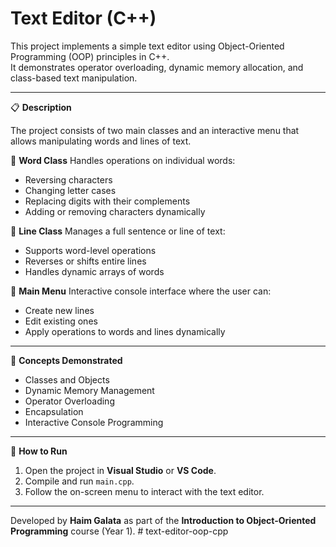 # Text Editor (C++)

This project implements a simple text editor using Object-Oriented Programming (OOP) principles in C++.  
It demonstrates operator overloading, dynamic memory allocation, and class-based text manipulation.

---

📋 **Description**

The project consists of two main classes and an interactive menu that allows manipulating words and lines of text.

🔸 **Word Class**
Handles operations on individual words:
- Reversing characters
- Changing letter cases
- Replacing digits with their complements
- Adding or removing characters dynamically

🔸 **Line Class**
Manages a full sentence or line of text:
- Supports word-level operations
- Reverses or shifts entire lines
- Handles dynamic arrays of words

🔸 **Main Menu**
Interactive console interface where the user can:
- Create new lines
- Edit existing ones
- Apply operations to words and lines dynamically

---

🧠 **Concepts Demonstrated**
- Classes and Objects  
- Dynamic Memory Management  
- Operator Overloading  
- Encapsulation  
- Interactive Console Programming  

---

🚀 **How to Run**
1. Open the project in **Visual Studio** or **VS Code**.  
2. Compile and run `main.cpp`.  
3. Follow the on-screen menu to interact with the text editor.

---

Developed by **Haim Galata** as part of the **Introduction to Object-Oriented Programming** course (Year 1).
#   t e x t - e d i t o r - o o p - c p p  
 